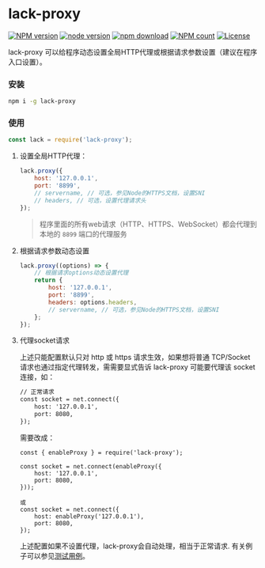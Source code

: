 # lack-proxy
[![NPM version](https://img.shields.io/npm/v/lack-proxy.svg?style=flat-square)](https://npmjs.org/package/lack-proxy)
[![node version](https://img.shields.io/badge/node.js-%3E=_8-green.svg?style=flat-square)](http://nodejs.org/download/)
[![npm download](https://img.shields.io/npm/dm/lack-proxy.svg?style=flat-square)](https://npmjs.org/package/lack-proxy)
[![NPM count](https://img.shields.io/npm/dt/lack-proxy.svg?style=flat-square)](https://www.npmjs.com/package/lack-proxy)
[![License](https://img.shields.io/npm/l/lack-proxy.svg?style=flat-square)](https://www.npmjs.com/package/lack-proxy)

lack-proxy 可以给程序动态设置全局HTTP代理或根据请求参数设置（建议在程序入口设置）。

### 安装
``` sh
npm i -g lack-proxy
```

### 使用
``` js
const lack = require('lack-proxy');
```
1. 设置全局HTTP代理：
    ``` js
    lack.proxy({
        host: '127.0.0.1',
        port: '8899',
        // servername, // 可选，参见Node的HTTPS文档，设置SNI
        // headers, // 可选，设置代理请求头
    });
    ```
    > 程序里面的所有web请求（HTTP、HTTPS、WebSocket）都会代理到本地的 `8899` 端口的代理服务
2. 根据请求参数动态设置
    ``` js
    lack.proxy((options) => {
        // 根据请求options动态设置代理
        return {
            host: '127.0.0.1',
            port: '8899',
            headers: options.headers,
            // servername, // 可选，参见Node的HTTPS文档，设置SNI
        };
    });
    ```
3. 代理socket请求

    上述只能配置默认只对 http 或 https 请求生效，如果想将普通 TCP/Socket 请求也通过指定代理转发，需需要显式告诉 lack-proxy 可能要代理该 socket 连接，如：
    ``` txt
    // 正常请求
    const socket = net.connect({
        host: '127.0.0.1',
        port: 8080,
    });
    ```
    需要改成：

    ``` 
    const { enableProxy } = require('lack-proxy');

    const socket = net.connect(enableProxy({
        host: '127.0.0.1',
        port: 8080,
    }));

    或
    const socket = net.connect({
        host: enableProxy('127.0.0.1'),
        port: 8080,
    });
    ```
    上述配置如果不设置代理，lack-proxy会自动处理，相当于正常请求.
有关例子可以参见[测试用例](./test)。
